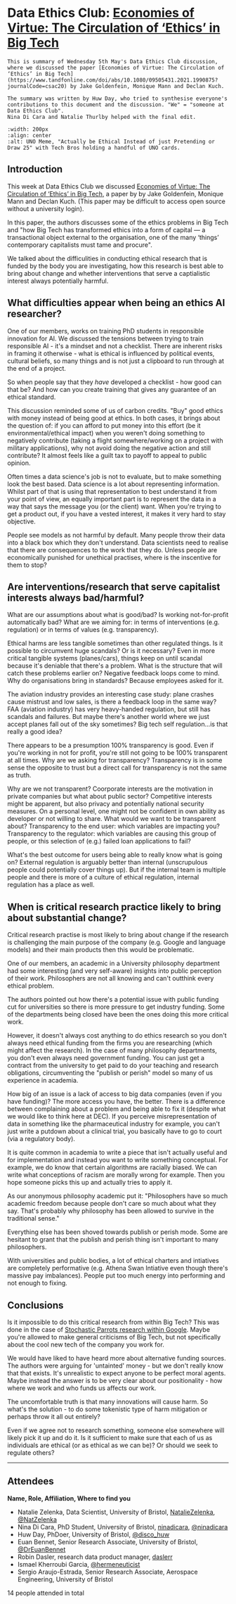 # Data Ethics Club: [Economies of Virtue: The Circulation of ‘Ethics’ in Big Tech](https://www.tandfonline.com/doi/abs/10.1080/09505431.2021.1990875?journalCode=csac20)
<!--Please don't edit the info panel below-->


```{admonition} What's this? 
This is summary of Wednesday 5th May's Data Ethics Club discussion, where we discussed the paper [Economies of Virtue: The Circulation of ‘Ethics’ in Big Tech](https://www.tandfonline.com/doi/abs/10.1080/09505431.2021.1990875?journalCode=csac20) by Jake Goldenfein, Monique Mann and Declan Kuch.

The summary was written by Huw Day, who tried to synthesise everyone's contributions to this document and the discussion. "We" = "someone at Data Ethics Club". 
Nina Di Cara and Natalie Thurlby helped with the final edit.

```

```{image} ../../../../images/EthicsAsCurrency.png
:width: 200px
:align: center
:alt: UNO Meme, "Actually be Ethical Instead of just Pretending or Draw 25" with Tech Bros holding a handful of UNO cards.
```

## Introduction

This week at Data Ethics Club we discussed [Economies of Virtue: The Circulation of ‘Ethics’ in Big Tech](https://www.tandfonline.com/doi/abs/10.1080/09505431.2021.1990875?journalCode=csac20), a paper by by Jake Goldenfein, Monique Mann and Declan Kuch. (This paper may be difficult to access open source without a university login).

In this paper, the authors discusses some of the ethics problems in Big Tech and "how Big Tech has transformed ethics into a form of capital — a transactional
object external to the organisation, one of the many ‘things’ contemporary capitalists must tame and procure".

We talked about the difficulities in conducting ethical research that is funded by the body you are investigating, how this research is best able to bring about change and whether interventions that serve a captialistic interest always potentially harmful.

## What difficulties appear when being an ethics AI researcher? 

One of our members, works on training PhD students in responsible innovation for AI. We discussed the tensions between trying to train responsible AI - it's a mindset and not a checklist. There are inherent risks in framing it otherwise - what is ethical is influenced by political events, cultural beliefs, so many things and is not just a clipboard to run through at the end of a project.

So when people say that they *have* developed a checklist - how good can that be? And how can you create training that gives any guarantee of an ethical standard.

This discussion reminded some of us of carbon credits. "Buy" good ethics with money instead of being good at ethics. In both cases, it brings about the question of: if you can afford to put money into this effort (be it environmental/ethical impact) when you weren't doing something to negatively contribute (taking a flight somewhere/working on a project with military applications), why not avoid doing the negative action and still contribute? It almost feels like a guilt tax to payoff to appeal to public opinion.

Often times a data science's job is not to evaluate, but to make something look the best based. Data science is a lot about representing information. Whilst part of that is using that representation to best understand it from your point of view, an equally important part is to represent the data in a way that says the message you (or the client) want. When you're trying to get a product out, if you have a vested interest, it makes it very hard to stay objective.

People see models as not harmful by default. Many people throw their data into a black box which they don't understand. Data scientists need to realise that there are consequences to the work that they do. Unless people are economically punished for unethical practises, where is the inscentive for them to stop?

## Are interventions/research that serve capitalist interests always bad/harmful?

What are our assumptions about what is good/bad? Is working not-for-profit automatically bad? What are we aiming for: in terms of interventions (e.g. regulation) or in terms of values (e.g. transparency).

Ethical harms are less tangible sometimes than other regulated things. Is it possible to circumvent huge scandals? Or is it necessary? Even in more critical tangible systems (planes/cars), things keep on until scandal because it's deniable that there's a problem. What is the structure that will catch these problems earlier on? Negative feedback loops come to mind. Why do organisations bring in standards? Because employees asked for it.

The aviation industry provides an interesting case study: plane crashes cause mistrust and low sales, is there a feedback loop in the same way? FAA (aviation industry) has very heavy-handed regulation, but still has scandals and failures. But maybe there's another world where we just accept planes fall out of the sky sometimes? Big tech self regulation...is that really a good idea?

There appears to be a presumption 100% transparency is good. Even if you're working in not for profit, you're still not going to be 100% transparent at all times. Why are we asking for transparency? Transparency is in some sense the opposite to trust but a direct call for transparency is not the same as truth.

Why are we not transparent? Coorporate interests are the motivation in private companies but what about public sector? Competitive interests might be apparent, but also privacy and potentially national security measures. On a personal level, one might not be confident in own ability as developer or not willing to share. What would we want to be transparent about? Transparency to the end user: which variables are impacting you? Transparency to the regulator: which variables are causing this group of people, or this selection of (e.g.) failed loan applications to fail?

What's the best outcome for users being able to really know what is going on? External regulation is arguably better than internal (unscrupulous people could potentially cover things up). But if the internal team is multiple people and there is more of a culture of ethical regulation, internal regulation has a place as well.

## When is critical research practice likely to bring about substantial change?

Critical research practise is most likely to bring about change if the research is challenging the main purpose of the company (e.g. Google and language models) and their main products then this would be problematic. 

One of our members, an academic in a University philosophy department had some interesting (and very self-aware) insights into public perception of their work. Philosophers are not all knowing and can't outthink every ethical problem.

The authors pointed out how there's a potential issue with public funding cut for universities so there is more pressure to get industry funding. Some of the departments being closed have been the ones doing this more critical work.

However, it doesn't always cost anything to do ethics research so you don't always need ethical funding from the firms you are researching (which might affect the research). In the case of many philosophy departments, you don't even always need government funding. You can just get a contract from the university to get paid to do your teaching and research obligations, circumventing the "publish or perish" model so many of us experience in academia.

How big of an issue is a lack of access to big data companies (even if you have funding)? The more access you have, the better. There is a difference between complaining about a problem and being able to fix it (despite what we would like to think here at DEC). If you perceive misrepresentation of data in something like the pharmaceutical industry for example, you can't just write a putdown about a clinical trial, you basically have to go to court (via a regulatory body).

It is quite common in academia to write a piece that isn't actually useful and for implementation and instead you want to write something conceptual. For example, we do know that certain algorithms are racially biased. We can write what conceptions of racism are morally wrong for example. Then you hope someone picks this up and actually tries to apply it.

As our anonymous philosophy academic put it: "Philosophers have so much academic freedom because people don't care so much about what they say. That's probably why philosophy has been allowed to survive in the traditional sense." 

Everything else has been shoved towards publish or perish mode. Some are hesitant to grant that the publish and perish thing isn't important to many philosophers.

With universities and public bodies, a lot of ethical charters and intiatives are completely performative (e.g. Athena Swan Intiative even though there's massive pay imbalances). People put too much energy into performing and not enough to fixing. 

## Conclusions

Is it impossible to do this critical research from within Big Tech? This was done in the case of [Stochastic Parrots research within Google](https://dl.acm.org/doi/10.1145/3442188.3445922). Maybe you're allowed to make general criticisms of Big Tech, but not specifically about the cool new tech of the company you work for.

We would have liked to have heard more about alternative funding sources. The authors were arguing for 'untainted' money - but we don't really know that that exists. It's unrealistic to expect anyone to be perfect moral agents. Maybe instead the answer is to be very clear about our positionality - how where we work and who funds us affects our work.

The uncomfortable truth is that many innovations will cause harm. So what's the solution - to do some tokenistic type of harm mitigation or perhaps throw it all out entirely? 

Even if we agree not to research something, someone else somewhere will likely pick it up and do it. Is it sufficient to make sure that each of us as individuals are ethical (or as ethical as we can be)? Or should we seek to regulate others?

---

## Attendees

__Name, Role, Affiliation, Where to find you__
- Natalie Zelenka, Data Scientist, University of Bristol, [NatalieZelenka](https://github.com/NatalieZelenka/), [@NatZelenka](https://twitter.com/NatZelenka) 
- Nina Di Cara, PhD Student, University of Bristol, [ninadicara](https://github.com/ninadicara/), [@ninadicara](https://twitter.com/ninadicara)
- Huw Day, PhDoer, University of Bristol, [@disco_huw](https://twitter.com/disco_huw)
- Euan Bennet, Senior Research Associate, University of Bristol, [@DrEuanBennet](https://twitter.com/DrEuanBennet)
- Robin Dasler, research data product manager, [daslerr](https://github.com/daslerr/)
- Ismael Kherroubi Garcia, [@hermeneuticist](https://twitter.com/hermeneuticist)
- Sergio Araujo-Estrada, Senior Research Associate, Aerospace Engineering, University of Bristol

14 people attended in total
